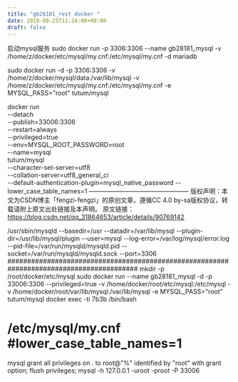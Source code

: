 ```yaml
---
title: "gb28181_rest docker "
date: 2019-08-25T11:24:00+08:00
draft: false
---
```

启动mysql服务
sudo docker run -p 3306:3306 --name gb28181_mysql -v /home/z/docker/etc/mysql/my.cnf:/etc/mysql/my.cnf -d mariadb

sudo docker run -d -p 3306:3306 -v /home/z/docker/mysql/data:/var/lib/mysql -v /home/z/docker/etc/mysql/my.cnf:/etc/mysql/my.cnf  -e MYSQL_PASS="root" tutum/mysql


docker run \
--detach \
--publish=33006:3306 \
--restart=always \
--privileged=true \
--env=MYSQL_ROOT_PASSWORD=root \
--name=mysql \
tutum/mysql \
--character-set-server=utf8 \
--collation-server=utf8_general_ci \
--default-authentication-plugin=mysql_native_password
--lower_case_table_names=1
 ———————————————— 
版权声明：本文为CSDN博主「fengzi-fengzi」的原创文章，遵循CC 4.0 by-sa版权协议，转载请附上原文出处链接及本声明。
原文链接：https://blog.csdn.net/qq_31864653/article/details/90769142

/usr/sbin/mysqld --basedir=/usr --datadir=/var/lib/mysql --plugin-dir=/usr/lib/mysql/plugin --user=mysql --log-error=/var/log/mysql/error.log --pid-file=/var/run/mysqld/mysqld.pid --socket=/var/run/mysqld/mysqld.sock --port=3306
#########################################################################################
mkdir -p /root/docker/etc/mysql
sudo docker run --name gb28181_mysql -d -p 33006:3306 --privileged=true -v /home/docker/root/etc/mysql:/etc/mysql -v /home/docker/root/var/lib/mysql:/var/lib/mysql  -e MYSQL_PASS="root" tutum/mysql
docker exec -ti 7b3b /bin/bash
# /etc/mysql/my.cnf #lower_case_table_names=1

mysql
grant all privileges on *.* to root@"%" identified by "root" with grant option; 
flush privileges; 
mysql -h 127.0.0.1 -uroot -proot -P 33006
